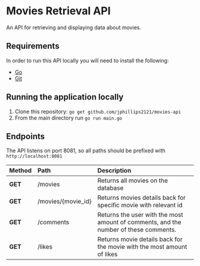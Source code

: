 # Movies Retrieval API

An API for retrieving and displaying data about movies. 

## Requirements
In order to run this API locally you will need to install the following:

- [Go](https://golang.org/doc/install)
- [Git](https://git-scm.com/downloads)

## Running the application locally

1. Clone this repository: `go get github.com/jphillips2121/movies-api`
1. From the main directory run `go run main.go`

## Endpoints

The API listens on port 8081, so all paths should be prefixed with `http://localhost:8081`

Method    | Path                                            | Description
:---------|:------------------------------------------------|:-----------
**GET**   | /movies                                         | Returns all movies on the database
**GET**  | /movies/{movie_id}                              | Returns movies details back for specific movie with relevant id
**GET**   | /comments                                       | Returns the user with the most amount of comments, and the number of these comments.
**GET**   | /likes                                          | Returns movie details back for the movie with the most amount of likes

